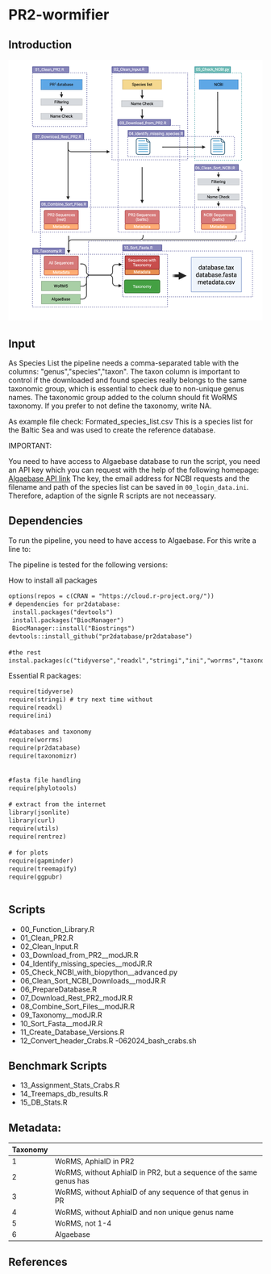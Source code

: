 # PR2-wormifier

## Introduction


![Graphical overview of the pipeline](PR2-wormifier.png)
## Input

As Species List the pipeline needs a comma-separated table with the columns: "genus","species","taxon".
The taxon column is important to control if the downloaded and found species really belongs to the same taxonomic group, which is essential to check due to non-unique genus names. The taxonomic group added to the column should fit WoRMS taxonomy. If you prefer to not define the taxonomy, write NA.

As example file check: Formated_species_list.csv 
This is a species list for the Baltic Sea and was used to create the reference database.

IMPORTANT:

You need to have access to Algaebase database to run the script, you need an API key which you can request with the help of the following homepage: [Algaebase API link](https://www.algaebase.org/api/)
The key, the email address for NCBI requests and the filename and path of the species list can be saved in ```00_login_data.ini```. Therefore, adaption of the signle R scripts are not neceassary.

## Dependencies

To run the pipeline, you need to have access to Algaebase. For this write a line to:

The pipeline is tested for the following versions: 


How to install all packages
```
options(repos = c(CRAN = "https://cloud.r-project.org/"))
# dependencies for pr2database:
 install.packages("devtools")
 install.packages("BiocManager")
 BiocManager::install("Biostrings")
devtools::install_github("pr2database/pr2database")

#the rest
instal.packages(c("tidyverse","readxl","stringi","ini","worrms","taxonomizr","phylotools","jsonlite","curl","utils","rentrez","gapminder","treemapify","ggpubr"))

```
Essential R packages: 
```
require(tidyverse)
require(stringi) # try next time without
require(readxl)
require(ini)

#databases and taxonomy
require(worrms)
require(pr2database)
require(taxonomizr)


#fasta file handling
require(phylotools)

# extract from the internet
library(jsonlite)
library(curl)
require(utils)
require(rentrez)

# for plots
require(gapminder)
require(treemapify)
require(ggpubr)


```


## Scripts

- 00_Function_Library.R
- 01_Clean_PR2.R
- 02_Clean_Input.R
- 03_Download_from_PR2__modJR.R
- 04_Identify_missing_species__modJR.R
- 05_Check_NCBI_with_biopython__advanced.py
- 06_Clean_Sort_NCBI_Downloads__modJR.R
- 06_PrepareDatabase.R
- 07_Download_Rest_PR2_modJR.R
- 08_Combine_Sort_Files__modJR.R
- 09_Taxonomy__modJR.R
- 10_Sort_Fasta__modJR.R
- 11_Create_Database_Versions.R
- 12_Convert_header_Crabs.R
-062024_bash_crabs.sh

## Benchmark Scripts

- 13_Assignment_Stats_Crabs.R
- 14_Treemaps_db_results.R
- 15_DB_Stats.R

## Metadata:

| Taxonomy | |
| ------------- | ------------- |
| 1 | WoRMS, AphiaID in PR2 |
| 2 | WoRMS, without AphiaID in PR2, but a sequence of the same genus has|
| 3 | WoRMS, without AphiaID of any sequence of that genus in PR |
| 4 | WoRMS, without AphiaID and non unique genus name|
| 5 | WoRMS, not 1-4|
| 6 | Algaebase |

## References
